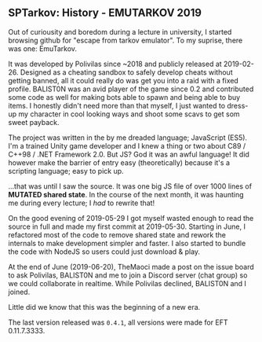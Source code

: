 ## SPTarkov: History - EMUTARKOV 2019

Out of curiousity and boredom during a lecture in university, I started
browsing github for "escape from tarkov emulator". To my suprise, there was
one: EmuTarkov.

It was developed by Polivilas since ~2018 and publicly released at 2019-02-26.
Designed as a cheating sandbox to safely develop cheats without getting banned,
all it could really do was get you into a raid with a fixed profile. BALIST0N
was an avid player of the game since 0.2 and contributed some code as well for
making bots able to spawn and being able to buy items. I honestly didn't need
more than that myself, I just wanted to dress-up my character in cool looking
ways and shoot some scavs to get som sweet payback.

The project was written in the by me dreaded language; JavaScript (ES5). I'm a
trained Unity game developer and I knew a thing or two about C89 / C++98 /
.NET Framework 2.0. But JS? God it was an awful language! It did however make
the barrier of entry easy (theoretically) because it's a scripting language;
easy to pick up.

...that was until I saw the source. It was one big JS file of over 1000 lines
of **MUTATED shared state**. In the course of the next month, it was haunting
me during every lecture; I _had_ to rewrite that!

On the good evening of 2019-05-29 I got myself wasted enough to read the source
in full and made my first commit at 2019-05-30. Starting in June, I refactored
most of the code to remove shared state and rework the internals to make
development simpler and faster. I also started to bundle the code with NodeJS
so users could just download & play.

At the end of June (2019-06-20), TheMaoci made a post on the issue board to
ask Polivilas, BALIST0N and me to join a Discord server (chat group) so we
could collaborate in realtime. While Polivilas declined, BALIST0N and I joined.

Little did we know that this was the beginning of a new era.

The last version released was `0.4.1`, all versions were made for
EFT 0.11.7.3333.